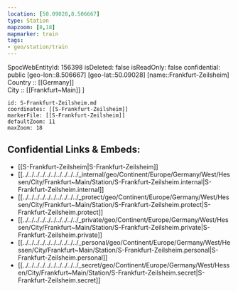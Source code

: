 ```yaml
---
location: [50.09028,8.506667] 
type: Station 
mapzoom: [8,18] 
mapmarker: train 
tags:
- geo/station/train
---
```

SpocWebEntityId: 156398
isDeleted: false
isReadOnly: false
confidential: public
[geo-lon::8.506667] 
[geo-lat::50.09028] 
[name::Frankfurt-Zeilsheim] 
Country :: [[Germany]]  
City :: [[Frankfurt~Main]] ] 


```leaflet
id: S-Frankfurt-Zeilsheim.md
coordinates: [[S-Frankfurt-Zeilsheim]] 
markerFile: [[S-Frankfurt-Zeilsheim]] 
defaultZoom: 11 
maxZoom: 18
```


## Confidential Links & Embeds: 
- [[S-Frankfurt-Zeilsheim|S-Frankfurt-Zeilsheim]] 
- [[../../../../../../../../../../_internal/geo/Continent/Europe/Germany/West/Hessen/City/Frankfurt~Main/Station/S-Frankfurt-Zeilsheim.internal|S-Frankfurt-Zeilsheim.internal]] 
- [[../../../../../../../../../../_protect/geo/Continent/Europe/Germany/West/Hessen/City/Frankfurt~Main/Station/S-Frankfurt-Zeilsheim.protect|S-Frankfurt-Zeilsheim.protect]] 
- [[../../../../../../../../../../_private/geo/Continent/Europe/Germany/West/Hessen/City/Frankfurt~Main/Station/S-Frankfurt-Zeilsheim.private|S-Frankfurt-Zeilsheim.private]] 
- [[../../../../../../../../../../_personal/geo/Continent/Europe/Germany/West/Hessen/City/Frankfurt~Main/Station/S-Frankfurt-Zeilsheim.personal|S-Frankfurt-Zeilsheim.personal]] 
- [[../../../../../../../../../../_secret/geo/Continent/Europe/Germany/West/Hessen/City/Frankfurt~Main/Station/S-Frankfurt-Zeilsheim.secret|S-Frankfurt-Zeilsheim.secret]] 
